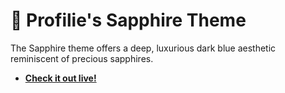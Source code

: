 # 💙 Profilie's Sapphire Theme

The Sapphire theme offers a deep, luxurious dark blue aesthetic reminiscent of precious sapphires.

- [**Check it out live!**](https://profilie.github.io/sapphire/)
